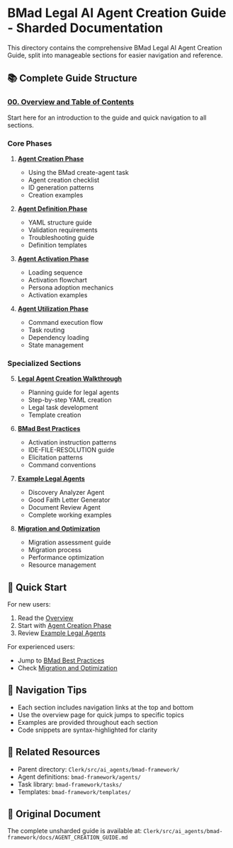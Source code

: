 # BMad Legal AI Agent Creation Guide - Sharded Documentation

This directory contains the comprehensive BMad Legal AI Agent Creation Guide, split into manageable sections for easier navigation and reference.

## 📚 Complete Guide Structure

### [00. Overview and Table of Contents](00-overview.md)
Start here for an introduction to the guide and quick navigation to all sections.

### Core Phases

1. **[Agent Creation Phase](01-agent-creation-phase.md)**
   - Using the BMad create-agent task
   - Agent creation checklist
   - ID generation patterns
   - Creation examples

2. **[Agent Definition Phase](02-agent-definition-phase.md)**
   - YAML structure guide
   - Validation requirements
   - Troubleshooting guide
   - Definition templates

3. **[Agent Activation Phase](03-agent-activation-phase.md)**
   - Loading sequence
   - Activation flowchart
   - Persona adoption mechanics
   - Activation examples

4. **[Agent Utilization Phase](04-agent-utilization-phase.md)**
   - Command execution flow
   - Task routing
   - Dependency loading
   - State management

### Specialized Sections

5. **[Legal Agent Creation Walkthrough](05-legal-agent-walkthrough.md)**
   - Planning guide for legal agents
   - Step-by-step YAML creation
   - Legal task development
   - Template creation

6. **[BMad Best Practices](06-best-practices.md)**
   - Activation instruction patterns
   - IDE-FILE-RESOLUTION guide
   - Elicitation patterns
   - Command conventions

7. **[Example Legal Agents](07-example-agents.md)**
   - Discovery Analyzer Agent
   - Good Faith Letter Generator
   - Document Review Agent
   - Complete working examples

8. **[Migration and Optimization](08-migration-optimization.md)**
   - Migration assessment guide
   - Migration process
   - Performance optimization
   - Resource management

## 🚀 Quick Start

For new users:
1. Read the [Overview](00-overview.md)
2. Start with [Agent Creation Phase](01-agent-creation-phase.md)
3. Review [Example Legal Agents](07-example-agents.md)

For experienced users:
- Jump to [BMad Best Practices](06-best-practices.md)
- Check [Migration and Optimization](08-migration-optimization.md)

## 📝 Navigation Tips

- Each section includes navigation links at the top and bottom
- Use the overview page for quick jumps to specific topics
- Examples are provided throughout each section
- Code snippets are syntax-highlighted for clarity

## 🔗 Related Resources

- Parent directory: `Clerk/src/ai_agents/bmad-framework/`
- Agent definitions: `bmad-framework/agents/`
- Task library: `bmad-framework/tasks/`
- Templates: `bmad-framework/templates/`

## 📄 Original Document

The complete unsharded guide is available at:
`Clerk/src/ai_agents/bmad-framework/docs/AGENT_CREATION_GUIDE.md`